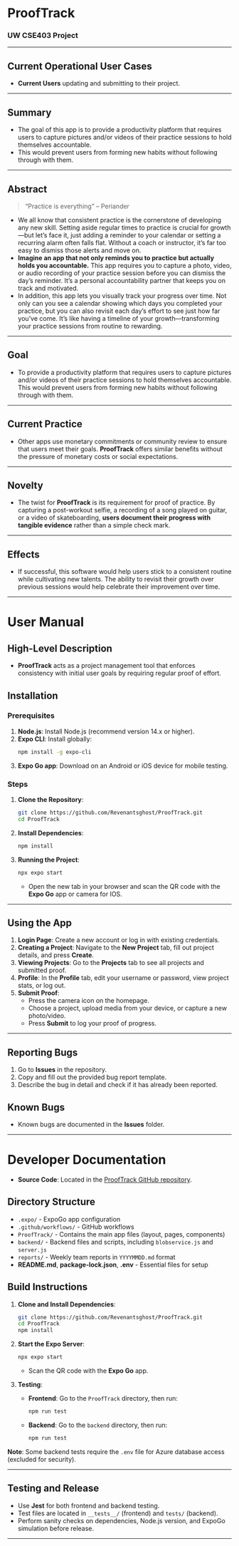 # **ProofTrack**

### UW CSE403 Project

---

## **Current Operational User Cases**
- **Current Users** updating and submitting to their project.

---

## **Summary**

- The goal of this app is to provide a productivity platform that requires users to capture pictures and/or videos of their practice sessions to hold themselves accountable.
- This would prevent users from forming new habits without following through with them.

---

## **Abstract**

> “Practice is everything” – Periander

- We all know that consistent practice is the cornerstone of developing any new skill. Setting aside regular times to practice is crucial for growth—but let’s face it, just adding a reminder to your calendar or setting a recurring alarm often falls flat. Without a coach or instructor, it’s far too easy to dismiss those alerts and move on.
- **Imagine an app that not only reminds you to practice but actually holds you accountable.** This app requires you to capture a photo, video, or audio recording of your practice session before you can dismiss the day’s reminder. It’s a personal accountability partner that keeps you on track and motivated.
- In addition, this app lets you visually track your progress over time. Not only can you see a calendar showing which days you completed your practice, but you can also revisit each day’s effort to see just how far you’ve come. It’s like having a timeline of your growth—transforming your practice sessions from routine to rewarding.

---

## **Goal**

- To provide a productivity platform that requires users to capture pictures and/or videos of their practice sessions to hold themselves accountable. This would prevent users from forming new habits without following through with them.

---

## **Current Practice**

- Other apps use monetary commitments or community review to ensure that users meet their goals. **ProofTrack** offers similar benefits without the pressure of monetary costs or social expectations.

---

## **Novelty**

- The twist for **ProofTrack** is its requirement for proof of practice. By capturing a post-workout selfie, a recording of a song played on guitar, or a video of skateboarding, **users document their progress with tangible evidence** rather than a simple check mark.

---

## **Effects**

- If successful, this software would help users stick to a consistent routine while cultivating new talents. The ability to revisit their growth over previous sessions would help celebrate their improvement over time.

---

# **User Manual**

## **High-Level Description**

- **ProofTrack** acts as a project management tool that enforces consistency with initial user goals by requiring regular proof of effort.
  
## **Installation**

### Prerequisites

1. **Node.js**: Install Node.js (recommend version 14.x or higher).
2. **Expo CLI**: Install globally:
    ```bash
    npm install -g expo-cli
    ```
3. **Expo Go app**: Download on an Android or iOS device for mobile testing.

### Steps

1. **Clone the Repository**:
    ```bash
    git clone https://github.com/Revenantsghost/ProofTrack.git
    cd ProofTrack
    ```

2. **Install Dependencies**:
    ```bash
    npm install
    ```

3. **Running the Project**:
    ```bash
    npx expo start
    ```
    - Open the new tab in your browser and scan the QR code with the **Expo Go** app or camera for IOS.

---

## **Using the App**

1. **Login Page**: Create a new account or log in with existing credentials.
2. **Creating a Project**: Navigate to the **New Project** tab, fill out project details, and press **Create**.
3. **Viewing Projects**: Go to the **Projects** tab to see all projects and submitted proof.
4. **Profile**: In the **Profile** tab, edit your username or password, view project stats, or log out.
5. **Submit Proof**:
   - Press the camera icon on the homepage.
   - Choose a project, upload media from your device, or capture a new photo/video.
   - Press **Submit** to log your proof of progress.

---

## **Reporting Bugs**

1. Go to **Issues** in the repository.
2. Copy and fill out the provided bug report template.
3. Describe the bug in detail and check if it has already been reported.

## **Known Bugs**

- Known bugs are documented in the **Issues** folder.

---

# **Developer Documentation**

- **Source Code**: Located in the [ProofTrack GitHub repository](https://github.com/Revenantsghost/ProofTrack).

## **Directory Structure**

- `.expo/` - ExpoGo app configuration
- `.github/workflows/` - GitHub workflows
- `ProofTrack/` - Contains the main app files (layout, pages, components)
- `backend/` - Backend files and scripts, including `blobservice.js` and `server.js`
- `reports/` - Weekly team reports in `YYYYMMDD.md` format
- **README.md**, **package-lock.json**, **.env** - Essential files for setup

## **Build Instructions**

1. **Clone and Install Dependencies**:
    ```bash
    git clone https://github.com/Revenantsghost/ProofTrack.git
    cd ProofTrack
    npm install
    ```

2. **Start the Expo Server**:
    ```bash
    npx expo start
    ```
    - Scan the QR code with the **Expo Go** app.

3. **Testing**:
    - **Frontend**: Go to the `ProofTrack` directory, then run:
        ```bash
        npm run test
        ```
    - **Backend**: Go to the `backend` directory, then run:
        ```bash
        npm run test
        ```

**Note**: Some backend tests require the `.env` file for Azure database access (excluded for security).

---

## **Testing and Release**

- Use **Jest** for both frontend and backend testing.
- Test files are located in `__tests__/` (frontend) and `tests/` (backend).
- Perform sanity checks on dependencies, Node.js version, and ExpoGo simulation before release.

--- 


